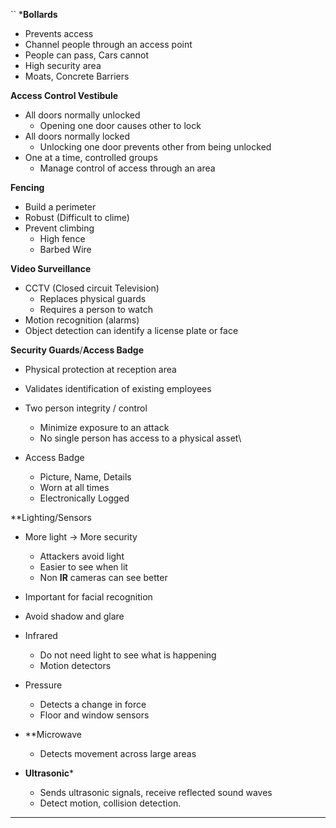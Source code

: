 ``
***Bollards**
- Prevents access 
- Channel people through an access point
- People can pass, Cars cannot
- High security area
- Moats, Concrete Barriers


**Access Control Vestibule**
- All doors normally unlocked
	- Opening one door causes other to lock
- All doors normally locked
	- Unlocking one door prevents other from being unlocked
- One at a time, controlled groups
	- Manage control of access through an area


**Fencing**
- Build a perimeter
- Robust (Difficult to clime)
- Prevent climbing
	- High fence
	- Barbed Wire


**Video Surveillance**
- CCTV (Closed circuit Television)
	- Replaces physical guards
	- Requires a person to watch
- Motion recognition (alarms)
- Object detection can identify a license plate or face



**Security Guards**/**Access Badge**
- Physical protection at reception area
- Validates identification of existing employees
- Two person integrity / control
	- Minimize exposure to an attack
	- No single person has access to a physical asset\

- Access Badge
	- Picture, Name, Details
	- Worn at all times
	- Electronically Logged


**Lighting/Sensors
- More light -> More security
	- Attackers avoid light
	- Easier to see when lit
	- Non **IR** cameras can see better
- Important for facial recognition
- Avoid shadow and glare

- Infrared
	- Do not need light to see what is happening
	- Motion detectors

- Pressure
	- Detects a change in force
	- Floor and window sensors

- **Microwave
	- Detects movement across large areas
	

- **Ultrasonic***
	- Sends ultrasonic signals, receive reflected sound waves
	- Detect motion, collision detection.



---
